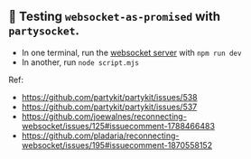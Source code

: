 ## 🎈 Testing `websocket-as-promised` with `partysocket`.

- In one terminal, run the [websocket server](src/server.ts) with `npm run dev`
- In another, run `node script.mjs`

Ref:

- https://github.com/partykit/partykit/issues/538
- https://github.com/partykit/partykit/issues/537
- https://github.com/joewalnes/reconnecting-websocket/issues/125#issuecomment-1788466483
- https://github.com/pladaria/reconnecting-websocket/issues/195#issuecomment-1870558152
